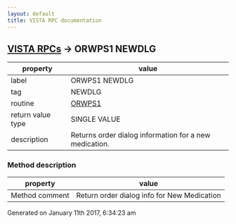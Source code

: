 ```yaml
---
layout: default
title: VISTA RPC documentation
---
```




## [VISTA RPCs](TableOfContent.md) &#8594; ORWPS1 NEWDLG 

 property | value 
--- | --- 
 label | ORWPS1 NEWDLG
 tag | NEWDLG
 routine | [ORWPS1](http://code.osehra.org/dox/Routine_ORWPS1_source.html)
 return value type | SINGLE VALUE
 description | Returns order dialog information for a new medication.


### Method description

 property | value 
--- | --- 
 Method comment | Return order dialog info for New Medication




Generated on January 11th 2017, 6:34:23 am